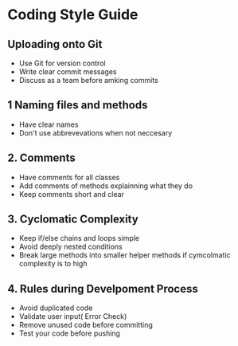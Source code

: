 # Coding Style Guide 

## Uploading onto Git

- Use Git for version control
- Write clear commit messages
- Discuss as a team before amking commits

## 1 Naming files and methods
- Have clear names
- Don't use abbrevevations when not neccesary 

## 2. Comments

- Have comments for all classes
- Add comments of methods explainning what they do
- Keep comments short and clear

## 3. Cyclomatic Complexity

- Keep if/else chains and loops simple
- Avoid deeply nested conditions
- Break large methods into smaller helper methods if cymcolmatic complexity is to high


## 4. Rules during Develpoment Process

- Avoid duplicated code 
- Validate user input( Error Check)
- Remove unused code before committing
- Test your code before pushing

